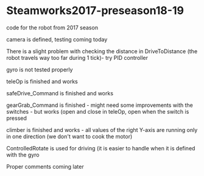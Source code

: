 # Steamworks2017-preseason18-19
code for the robot from 2017 season

camera is defined, testing coming today

There is a slight problem with checking the distance in DriveToDistance (the robot travels way too far during 1 tick)- try PID controller

gyro is not tested properly

teleOp is finished and works

safeDrive_Command is finished and works

gearGrab_Command is finished - might need some improvements with the switches - but works (open and close in teleOp, open when the switch is pressed

climber is finished and works - all values of the right Y-axis are running only in one direction (we don't want to cook the motor)

ControlledRotate is used for driving (it is easier to handle when it is defined with the gyro

Proper comments coming later
